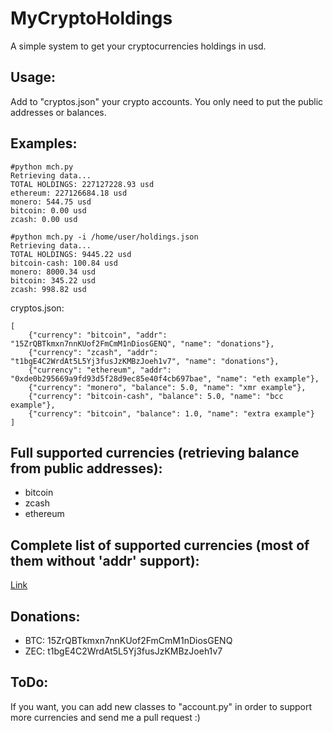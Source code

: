 # MyCryptoHoldings

A simple system to get your cryptocurrencies holdings in usd.

## Usage:

Add to "cryptos.json" your crypto accounts. You only need to put the public addresses or balances.

## Examples:

```
#python mch.py
Retrieving data...
TOTAL HOLDINGS: 227127228.93 usd
ethereum: 227126684.18 usd
monero: 544.75 usd
bitcoin: 0.00 usd
zcash: 0.00 usd
```

```
#python mch.py -i /home/user/holdings.json
Retrieving data...
TOTAL HOLDINGS: 9445.22 usd
bitcoin-cash: 100.84 usd
monero: 8000.34 usd
bitcoin: 345.22 usd
zcash: 998.82 usd
```

cryptos.json:
```
[
    {"currency": "bitcoin", "addr": "15ZrQBTkmxn7nnKUof2FmCmM1nDiosGENQ", "name": "donations"},
    {"currency": "zcash", "addr": "t1bgE4C2WrdAt5L5Yj3fusJzKMBzJoeh1v7", "name": "donations"},
    {"currency": "ethereum", "addr": "0xde0b295669a9fd93d5f28d9ec85e40f4cb697bae", "name": "eth example"},
    {"currency": "monero", "balance": 5.0, "name": "xmr example"},
    {"currency": "bitcoin-cash", "balance": 5.0, "name": "bcc example"},
    {"currency": "bitcoin", "balance": 1.0, "name": "extra example"}
]
```

## Full supported currencies (retrieving balance from public addresses):

* bitcoin
* zcash
* ethereum

## Complete list of supported currencies (most of them without 'addr' support):

[Link](supported_currencies.md)

## Donations:

* BTC: 15ZrQBTkmxn7nnKUof2FmCmM1nDiosGENQ
* ZEC: t1bgE4C2WrdAt5L5Yj3fusJzKMBzJoeh1v7

## ToDo:

If you want, you can add new classes to "account.py" in order to support more currencies and send me a pull request :)
